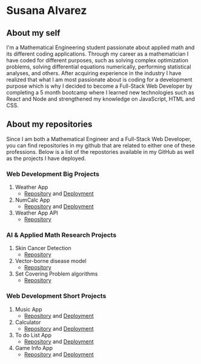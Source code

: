 # Susana Alvarez
## About my self
I'm a Mathematical Engineering student passionate about applied math and its different coding applications. Through my career as a mathematician I have coded for different purposes, such as solving complex optimization problems, solving differential equations numerically, performing statistical analyses, and others. After acquiring experience in the industry I have realized that what I am most passionate about is coding for a development purpose which is why I decided to become a Full-Stack Web Developer by completing a 5 month bootcamp where I learned new technologies such as React and Node and strengthened my knowledge on JavaScript, HTML and CSS.

## About my repositories
Since I am both a Mathematical Engineer and a Full-Stack Web Developer, you can find repositories in my github that are related to either one of these professions. Below is a list of the repostories available in my GitHub as well as the projects I have deployed.

### Web Development Big Projects
1.  Weather App
    * [Repository](https://github.com/SusanaAlvarezZuluaga/weather-app-final) and [Deployment](https://susanaalvarezzuluaga.github.io/weather-app-final)
2.  NumCalc App
    * [Repository](https://github.com/SusanaAlvarezZuluaga/num-calc) and [Deployment](https://susanaalvarezzuluaga.github.io/num-calc)
3.  Weather App API
    * [Repository](https://github.com/SusanaAlvarezZuluaga/weather-app-api)
  

### AI & Applied Math Research Projects
1. Skin Cancer Detection
    * [Repository](https://github.com/SusanaAlvarezZuluaga/skin-cancer-detection)
2. Vector-borne disease model
    * [Repository](https://github.com/SusanaAlvarezZuluaga/vector-borne-diseases-abms)
3.  Set Covering Problem algorithms
    * [Repository](https://github.com/SusanaAlvarezZuluaga/set-covering-problem)

### Web Development Short Projects
1.  Music App
    * [Repository](https://github.com/SusanaAlvarezZuluaga/music-app) and [Deployment](https://susanaalvarezzuluaga.github.io/music-app/)
2.  Calculator
    * [Repository](https://github.com/SusanaAlvarezZuluaga/myCalculator) and [Deployment](https://susanaalvarezzuluaga.github.io/myCalculator)
3.  To do List App
    * [Repository](https://github.com/SusanaAlvarezZuluaga/to-do-list-app) and [Deployment](https://susanaalvarezzuluaga.github.io/to-do-list-app)
4.  Game Info App
    * [Repository](https://github.com/SusanaAlvarezZuluaga/game-app) and [Deployment](https://susanaalvarezzuluaga.github.io/game-app)


